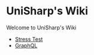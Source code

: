 <!-- TITLE: UniSharp's Wiki -->
<!-- SUBTITLE: Welcome to UniSharp's Wiki -->

# UniSharp's Wiki

Welcome to UniSharp's Wiki


- [Stress Test](stress-test)
- [GraphQL](GraphQL)